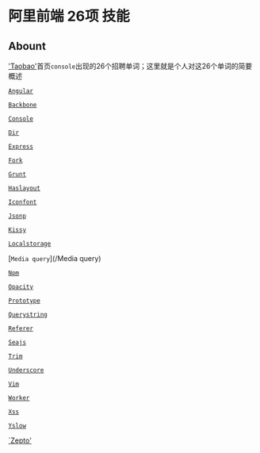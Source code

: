 阿里前端 26项 技能
=============

## Abount

['Taobao'](http://www.taobao.com/)首页`console`出现的26个招聘单词；这里就是个人对这26个单词的简要概述

[`Angular`](/Angular)

[`Backbone`](/Backbone)

[`Console`](/Console)

[`Dir`](/Dir)

[`Express`](/Express)

[`Fork`](/Fork)

[`Grunt`](/Grunt)

[`Haslayout`](/Haslayout)

[`Iconfont`](/Iconfont)

[`Jsonp`](/Jsonp)

[`Kissy`](/Kissy)

[`Localstorage`](/Localstorage)

[`Media query`](/Media query)

[`Npm`](/Npm)

[`Opacity`](/Opacity)

[`Prototype`](/Prototype)

[`Querystring`](/Querystring)

[`Referer`](/Referer)

[`Seajs`](/Seajs)

[`Trim`](/Trim)

[`Underscore`](/Underscore)

[`Vim`](/Vim)

[`Worker`](/Worker)

[`Xss`](/Xss)

[`Yslow`](/Yslow)

[`Zepto'](/Zept)
